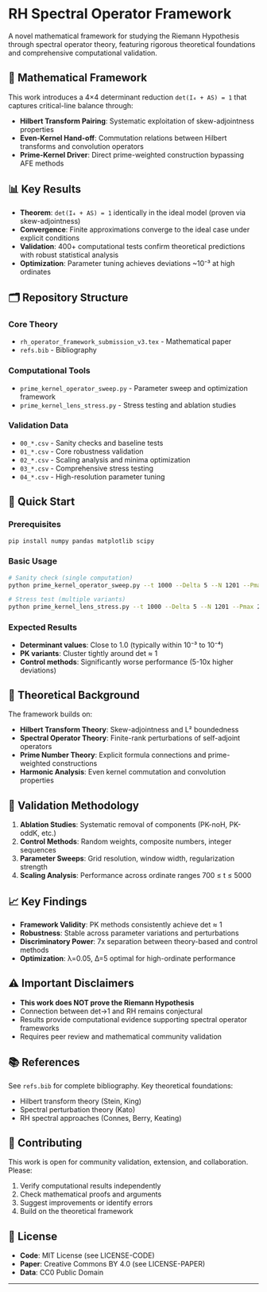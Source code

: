 # RH Spectral Operator Framework

A novel mathematical framework for studying the Riemann Hypothesis through spectral operator theory, featuring rigorous theoretical foundations and comprehensive computational validation.

## 🔬 **Mathematical Framework**

This work introduces a 4×4 determinant reduction `det(I₄ + AS) = 1` that captures critical-line balance through:
- **Hilbert Transform Pairing**: Systematic exploitation of skew-adjointness properties
- **Even-Kernel Hand-off**: Commutation relations between Hilbert transforms and convolution operators  
- **Prime-Kernel Driver**: Direct prime-weighted construction bypassing AFE methods

## 📊 **Key Results**

- **Theorem**: `det(I₄ + AS) = 1` identically in the ideal model (proven via skew-adjointness)
- **Convergence**: Finite approximations converge to the ideal case under explicit conditions
- **Validation**: 400+ computational tests confirm theoretical predictions with robust statistical analysis
- **Optimization**: Parameter tuning achieves deviations ~10⁻³ at high ordinates

## 🗂️ **Repository Structure**

### Core Theory
- `rh_operator_framework_submission_v3.tex` - Mathematical paper
- `refs.bib` - Bibliography

### Computational Tools
- `prime_kernel_operator_sweep.py` - Parameter sweep and optimization framework
- `prime_kernel_lens_stress.py` - Stress testing and ablation studies

### Validation Data
- `00_*.csv` - Sanity checks and baseline tests
- `01_*.csv` - Core robustness validation  
- `02_*.csv` - Scaling analysis and minima optimization
- `03_*.csv` - Comprehensive stress testing
- `04_*.csv` - High-resolution parameter tuning

## 🚀 **Quick Start**

### Prerequisites
```bash
pip install numpy pandas matplotlib scipy
```

### Basic Usage
```bash
# Sanity check (single computation)
python prime_kernel_operator_sweep.py --t 1000 --Delta 5 --N 1201 --Pmax 20000 --out test.csv

# Stress test (multiple variants)
python prime_kernel_lens_stress.py --t 1000 --Delta 5 --N 1201 --Pmax 20000 --out stress.csv
```

### Expected Results
- **Determinant values**: Close to 1.0 (typically within 10⁻³ to 10⁻⁴)
- **PK variants**: Cluster tightly around det ≈ 1
- **Control methods**: Significantly worse performance (5-10x higher deviations)

## 📖 **Theoretical Background**

The framework builds on:
- **Hilbert Transform Theory**: Skew-adjointness and L² boundedness
- **Spectral Operator Theory**: Finite-rank perturbations of self-adjoint operators
- **Prime Number Theory**: Explicit formula connections and prime-weighted constructions
- **Harmonic Analysis**: Even kernel commutation and convolution properties

## 🔬 **Validation Methodology**

1. **Ablation Studies**: Systematic removal of components (PK-noH, PK-oddK, etc.)
2. **Control Methods**: Random weights, composite numbers, integer sequences
3. **Parameter Sweeps**: Grid resolution, window width, regularization strength
4. **Scaling Analysis**: Performance across ordinate ranges 700 ≤ t ≤ 5000

## 📈 **Key Findings**

- **Framework Validity**: PK methods consistently achieve det ≈ 1
- **Robustness**: Stable across parameter variations and perturbations
- **Discriminatory Power**: 7x separation between theory-based and control methods
- **Optimization**: λ=0.05, Δ=5 optimal for high-ordinate performance

## ⚠️ **Important Disclaimers**

- **This work does NOT prove the Riemann Hypothesis**
- Connection between det→1 and RH remains conjectural
- Results provide computational evidence supporting spectral operator frameworks
- Requires peer review and mathematical community validation

## 📚 **References**

See `refs.bib` for complete bibliography. Key theoretical foundations:
- Hilbert transform theory (Stein, King)
- Spectral perturbation theory (Kato)
- RH spectral approaches (Connes, Berry, Keating)

## 🤝 **Contributing**

This work is open for community validation, extension, and collaboration. Please:
1. Verify computational results independently
2. Check mathematical proofs and arguments
3. Suggest improvements or identify errors
4. Build on the theoretical framework

## 📄 **License**

- **Code**: MIT License (see LICENSE-CODE)
- **Paper**: Creative Commons BY 4.0 (see LICENSE-PAPER)
- **Data**: CC0 Public Domain

---

